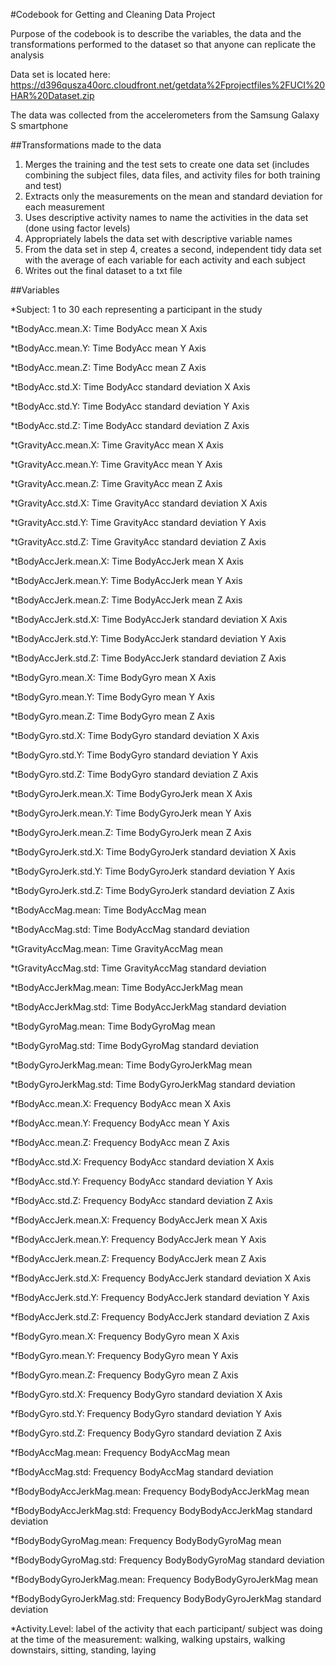 #Codebook for Getting and Cleaning Data Project

Purpose of the codebook is to describe the variables, the data and the transformations performed to the dataset so that anyone can replicate the analysis

Data set is located here:
https://d396qusza40orc.cloudfront.net/getdata%2Fprojectfiles%2FUCI%20HAR%20Dataset.zip

The data was collected from the accelerometers from the Samsung Galaxy S smartphone

##Transformations made to the data

1. Merges the training and the test sets to create one data set (includes combining the subject files, data files, and activity files for both training and test)
2. Extracts only the measurements on the mean and standard deviation for each measurement 
3. Uses descriptive activity names to name the activities in the data set (done using factor levels)
4. Appropriately labels the data set with descriptive variable names 
5. From the data set in step 4, creates a second, independent tidy data set with the average of each variable for each activity and each subject
6. Writes out the final dataset to a txt file

##Variables

*Subject: 1 to 30 each representing a participant in the study

*tBodyAcc.mean.X: Time BodyAcc mean X Axis

*tBodyAcc.mean.Y: Time BodyAcc mean Y Axis

*tBodyAcc.mean.Z: Time BodyAcc mean Z Axis

*tBodyAcc.std.X: Time BodyAcc standard deviation X Axis

*tBodyAcc.std.Y: Time BodyAcc standard deviation Y Axis

*tBodyAcc.std.Z: Time BodyAcc standard deviation Z Axis

*tGravityAcc.mean.X: Time GravityAcc mean X Axis

*tGravityAcc.mean.Y: Time GravityAcc mean Y Axis

*tGravityAcc.mean.Z: Time GravityAcc mean Z Axis

*tGravityAcc.std.X: Time GravityAcc standard deviation X Axis

*tGravityAcc.std.Y: Time GravityAcc standard deviation Y Axis

*tGravityAcc.std.Z: Time GravityAcc standard deviation Z Axis

*tBodyAccJerk.mean.X: Time BodyAccJerk mean X Axis

*tBodyAccJerk.mean.Y: Time BodyAccJerk mean Y Axis

*tBodyAccJerk.mean.Z: Time BodyAccJerk mean Z Axis

*tBodyAccJerk.std.X: Time BodyAccJerk standard deviation X Axis

*tBodyAccJerk.std.Y: Time BodyAccJerk standard deviation Y Axis

*tBodyAccJerk.std.Z: Time BodyAccJerk standard deviation Z Axis

*tBodyGyro.mean.X: Time BodyGyro mean X Axis

*tBodyGyro.mean.Y: Time BodyGyro mean Y Axis

*tBodyGyro.mean.Z: Time BodyGyro mean Z Axis

*tBodyGyro.std.X: Time BodyGyro standard deviation X Axis

*tBodyGyro.std.Y: Time BodyGyro standard deviation Y Axis

*tBodyGyro.std.Z: Time BodyGyro standard deviation Z Axis

*tBodyGyroJerk.mean.X: Time BodyGyroJerk mean X Axis

*tBodyGyroJerk.mean.Y: Time BodyGyroJerk mean Y Axis

*tBodyGyroJerk.mean.Z: Time BodyGyroJerk mean Z Axis

*tBodyGyroJerk.std.X: Time BodyGyroJerk standard deviation X Axis

*tBodyGyroJerk.std.Y: Time BodyGyroJerk standard deviation Y Axis

*tBodyGyroJerk.std.Z: Time BodyGyroJerk standard deviation Z Axis

*tBodyAccMag.mean: Time BodyAccMag mean

*tBodyAccMag.std: Time BodyAccMag standard deviation

*tGravityAccMag.mean: Time GravityAccMag mean

*tGravityAccMag.std: Time GravityAccMag standard deviation

*tBodyAccJerkMag.mean: Time BodyAccJerkMag mean

*tBodyAccJerkMag.std: Time BodyAccJerkMag standard deviation

*tBodyGyroMag.mean: Time BodyGyroMag mean

*tBodyGyroMag.std: Time BodyGyroMag standard deviation

*tBodyGyroJerkMag.mean: Time BodyGyroJerkMag mean

*tBodyGyroJerkMag.std: Time BodyGyroJerkMag standard deviation

*fBodyAcc.mean.X: Frequency BodyAcc mean X Axis

*fBodyAcc.mean.Y: Frequency BodyAcc mean Y Axis

*fBodyAcc.mean.Z: Frequency BodyAcc mean Z Axis

*fBodyAcc.std.X: Frequency BodyAcc standard deviation X Axis

*fBodyAcc.std.Y: Frequency BodyAcc standard deviation Y Axis

*fBodyAcc.std.Z: Frequency BodyAcc standard deviation Z Axis

*fBodyAccJerk.mean.X: Frequency BodyAccJerk mean X Axis

*fBodyAccJerk.mean.Y: Frequency BodyAccJerk mean Y Axis

*fBodyAccJerk.mean.Z: Frequency BodyAccJerk mean Z Axis

*fBodyAccJerk.std.X: Frequency BodyAccJerk standard deviation X Axis

*fBodyAccJerk.std.Y: Frequency BodyAccJerk standard deviation Y Axis

*fBodyAccJerk.std.Z: Frequency BodyAccJerk standard deviation Z Axis

*fBodyGyro.mean.X: Frequency BodyGyro mean X Axis

*fBodyGyro.mean.Y: Frequency BodyGyro mean Y Axis

*fBodyGyro.mean.Z: Frequency BodyGyro mean Z Axis

*fBodyGyro.std.X: Frequency BodyGyro standard deviation X Axis

*fBodyGyro.std.Y: Frequency BodyGyro standard deviation Y Axis

*fBodyGyro.std.Z: Frequency BodyGyro standard deviation Z Axis

*fBodyAccMag.mean: Frequency BodyAccMag mean

*fBodyAccMag.std: Frequency BodyAccMag standard deviation

*fBodyBodyAccJerkMag.mean: Frequency BodyBodyAccJerkMag mean

*fBodyBodyAccJerkMag.std: Frequency BodyBodyAccJerkMag standard deviation

*fBodyBodyGyroMag.mean: Frequency BodyBodyGyroMag mean

*fBodyBodyGyroMag.std: Frequency BodyBodyGyroMag standard deviation

*fBodyBodyGyroJerkMag.mean: Frequency BodyBodyGyroJerkMag mean

*fBodyBodyGyroJerkMag.std: Frequency BodyBodyGyroJerkMag standard deviation

*Activity.Level: label of the activity that each participant/ subject was doing at the time of the measurement: walking, walking upstairs, walking downstairs, sitting, standing, laying
